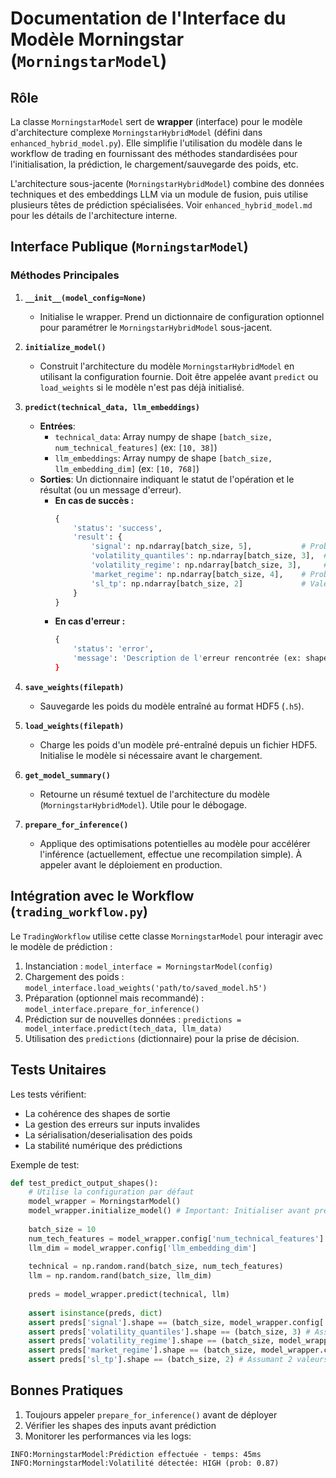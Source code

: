 # Documentation de l'Interface du Modèle Morningstar (`MorningstarModel`)

## Rôle

La classe `MorningstarModel` sert de **wrapper** (interface) pour le modèle d'architecture complexe `MorningstarHybridModel` (défini dans `enhanced_hybrid_model.py`). Elle simplifie l'utilisation du modèle dans le workflow de trading en fournissant des méthodes standardisées pour l'initialisation, la prédiction, le chargement/sauvegarde des poids, etc.

L'architecture sous-jacente (`MorningstarHybridModel`) combine des données techniques et des embeddings LLM via un module de fusion, puis utilise plusieurs têtes de prédiction spécialisées. Voir `enhanced_hybrid_model.md` pour les détails de l'architecture interne.

## Interface Publique (`MorningstarModel`)

### Méthodes Principales

1.  **`__init__(model_config=None)`**
    - Initialise le wrapper. Prend un dictionnaire de configuration optionnel pour paramétrer le `MorningstarHybridModel` sous-jacent.

2.  **`initialize_model()`**
    - Construit l'architecture du modèle `MorningstarHybridModel` en utilisant la configuration fournie. Doit être appelée avant `predict` ou `load_weights` si le modèle n'est pas déjà initialisé.

3.  **`predict(technical_data, llm_embeddings)`**
    - **Entrées**:
        - `technical_data`: Array numpy de shape `[batch_size, num_technical_features]` (ex: `[10, 38]`)
        - `llm_embeddings`: Array numpy de shape `[batch_size, llm_embedding_dim]` (ex: `[10, 768]`)
    - **Sorties**: Un dictionnaire indiquant le statut de l'opération et le résultat (ou un message d'erreur).
      - **En cas de succès :**
        ```python
        {
            'status': 'success',
            'result': {
                'signal': np.ndarray[batch_size, 5],           # Probabilités (softmax) pour Strong Sell, Sell, Hold, Buy, Strong Buy
                'volatility_quantiles': np.ndarray[batch_size, 3],  # Prédiction des quantiles (ex: 0.1, 0.5, 0.9)
                'volatility_regime': np.ndarray[batch_size, 3],     # Probabilités (softmax) pour les régimes de volatilité (ex: Low, Medium, High)
                'market_regime': np.ndarray[batch_size, 4],    # Probabilités (softmax) pour les régimes de marché (ex: Bullish, Bearish, Lateral, Volatile)
                'sl_tp': np.ndarray[batch_size, 2]             # Valeurs prédites pour Stop Loss / Take Profit (placeholder RL)
            }
        }
        ```
      - **En cas d'erreur :**
        ```python
        {
            'status': 'error',
            'message': 'Description de l'erreur rencontrée (ex: shape incorrecte, modèle non initialisé...)'
        }
        ```

4.  **`save_weights(filepath)`**
    - Sauvegarde les poids du modèle entraîné au format HDF5 (`.h5`).

5.  **`load_weights(filepath)`**
    - Charge les poids d'un modèle pré-entraîné depuis un fichier HDF5. Initialise le modèle si nécessaire avant le chargement.

6.  **`get_model_summary()`**
    - Retourne un résumé textuel de l'architecture du modèle (`MorningstarHybridModel`). Utile pour le débogage.

7.  **`prepare_for_inference()`**
    - Applique des optimisations potentielles au modèle pour accélérer l'inférence (actuellement, effectue une recompilation simple). À appeler avant le déploiement en production.

## Intégration avec le Workflow (`trading_workflow.py`)

Le `TradingWorkflow` utilise cette classe `MorningstarModel` pour interagir avec le modèle de prédiction :

1.  Instanciation : `model_interface = MorningstarModel(config)`
2.  Chargement des poids : `model_interface.load_weights('path/to/saved_model.h5')`
3.  Préparation (optionnel mais recommandé) : `model_interface.prepare_for_inference()`
4.  Prédiction sur de nouvelles données : `predictions = model_interface.predict(tech_data, llm_data)`
5.  Utilisation des `predictions` (dictionnaire) pour la prise de décision.

## Tests Unitaires

Les tests vérifient:

- La cohérence des shapes de sortie
- La gestion des erreurs sur inputs invalides
- La sérialisation/deserialisation des poids
- La stabilité numérique des prédictions

Exemple de test:

```python
def test_predict_output_shapes():
    # Utilise la configuration par défaut
    model_wrapper = MorningstarModel() 
    model_wrapper.initialize_model() # Important: Initialiser avant predict
    
    batch_size = 10
    num_tech_features = model_wrapper.config['num_technical_features']
    llm_dim = model_wrapper.config['llm_embedding_dim']
    
    technical = np.random.rand(batch_size, num_tech_features)
    llm = np.random.rand(batch_size, llm_dim)
    
    preds = model_wrapper.predict(technical, llm)
    
    assert isinstance(preds, dict)
    assert preds['signal'].shape == (batch_size, model_wrapper.config['num_signal_classes'])
    assert preds['volatility_quantiles'].shape == (batch_size, 3) # Assumant 3 quantiles
    assert preds['volatility_regime'].shape == (batch_size, model_wrapper.config['num_volatility_regimes'])
    assert preds['market_regime'].shape == (batch_size, model_wrapper.config['num_market_regimes'])
    assert preds['sl_tp'].shape == (batch_size, 2) # Assumant 2 valeurs SL/TP
```

## Bonnes Pratiques

1. Toujours appeler `prepare_for_inference()` avant de déployer
2. Vérifier les shapes des inputs avant prédiction
3. Monitorer les performances via les logs:

```log
INFO:MorningstarModel:Prédiction effectuée - temps: 45ms
INFO:MorningstarModel:Volatilité détectée: HIGH (prob: 0.87)
